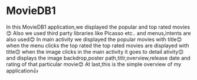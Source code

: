 # MovieDB1
In this MovieDB1 application,we displayed the popular and top rated movies:blush:
Also we used third party libraries like Picasso etc.. and menus,intents are also used:blush:
In main activity we displayed the popular movies with title:blush:
when the menu clicks the top rated the top rated movies are displayed with title:blush:
when the image clicks in the main activity it goes to detail ativity:blush:
and displays the image backdrop,poster path,titlr,overview,release date and rating of that particular movie:blush:
At last,this is the simple overview of my application:thumbsup:
